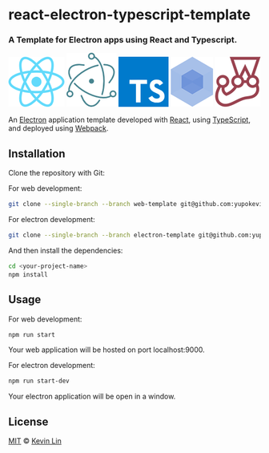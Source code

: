 # react-electron-typescript-template

### A Template for Electron apps using React and Typescript.

[![React](docs/images/react.png)](https://reactjs.org/)
[![Electron](docs/images/electron.png)](https://electronjs.org/)
[![TypeScript](docs/images/ts.png)](https://www.typescriptlang.org/)
[![Webpack](docs/images/webpack.png)](https://webpack.js.org/)
[![Jest](docs/images/jest.png)](https://facebook.github.io/jest/)

An [Electron](https://electronjs.org/) application template developed with [React](https://reactjs.org/), using [TypeScript](https://www.typescriptlang.org/), and deployed using [Webpack](https://webpack.js.org/).

## Installation
Clone the repository with Git:

For web development:
```bash
git clone --single-branch --branch web-template git@github.com:yupokevinlin/react-electron-typescript-template.git <your-project-name>
```

For electron development:
```bash
git clone --single-branch --branch electron-template git@github.com:yupokevinlin/react-electron-typescript-template.git <your-project-name>
```

And then install the dependencies:
```bash
cd <your-project-name>
npm install
```

## Usage
For web development:
```bash
npm run start
```
Your web application will be hosted on port localhost:9000.

For electron development:
```bash
npm run start-dev
```
Your electron application will be open in a window.

## License
[MIT](MIT.md) © [Kevin Lin](https://github.com/yupokevinlin)

